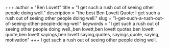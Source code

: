 +++
author = "Ben Lovett"
title = "I get such a rush out of seeing other people doing well."
description = "the best Ben Lovett Quote: I get such a rush out of seeing other people doing well."
slug = "i-get-such-a-rush-out-of-seeing-other-people-doing-well"
keywords = "I get such a rush out of seeing other people doing well.,ben lovett,ben lovett quotes,ben lovett quote,ben lovett sayings,ben lovett saying,quotes, sayings,quote, saying, motivation"
+++
I get such a rush out of seeing other people doing well.
